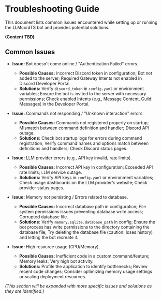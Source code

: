 # Troubleshooting Guide

This document lists common issues encountered while setting up or running the LLMcordTS bot and provides potential solutions.

**(Content TBD)**

## Common Issues

*   **Issue:** Bot doesn't come online / "Authentication Failed" errors.
    *   **Possible Causes:** Incorrect Discord token in configuration; Bot not added to the server; Required Gateway Intents not enabled in Discord Developer Portal.
    *   **Solutions:** Verify `discord_token` in `config.yaml` or environment variables; Ensure the bot is invited to the server with necessary permissions; Check enabled Intents (e.g., Message Content, Guild Messages) in the Developer Portal.

*   **Issue:** Commands not responding / "Unknown interaction" errors.
    *   **Possible Causes:** Commands not registered properly on startup; Mismatch between command definition and handler; Discord API outage.
    *   **Solutions:** Check bot startup logs for errors during command registration; Verify command names and options match between definitions and handlers; Check Discord status pages.

*   **Issue:** LLM provider errors (e.g., API key invalid, rate limits).
    *   **Possible Causes:** Incorrect API key in configuration; Exceeded API rate limits; LLM service outage.
    *   **Solutions:** Verify API keys in `config.yaml` or environment variables; Check usage dashboards on the LLM provider's website; Check provider status pages.

*   **Issue:** Memory not persisting / Errors related to database.
    *   **Possible Causes:** Incorrect database path in configuration; File system permissions issues preventing database write access; Corrupted database file.
    *   **Solutions:** Verify `memory.sqlite.database_path` in config; Ensure the bot process has write permissions to the directory containing the database file; Try deleting the database file (caution: loses history) and letting the bot recreate it.

*   **Issue:** High resource usage (CPU/Memory).
    *   **Possible Causes:** Inefficient code in a custom command/feature; Memory leaks; Very high bot activity.
    *   **Solutions:** Profile the application to identify bottlenecks; Review recent code changes; Consider optimizing memory usage settings or scaling deployment resources.

*(This section will be expanded with more specific issues and solutions as they are identified.)*